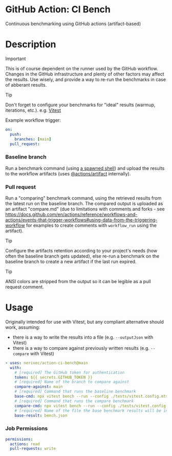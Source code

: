 # GitHub Action: CI Bench

Continuous benchmarking using GitHub actions (artifact-based)

# Description

> [!IMPORTANT]
> This is of course dependent on the runner used by the GitHub workflow. Changes in the GitHub infrastructure and plenty of other factors may affect the results. Use wisely, and provide a way to re-run the benchmarks in case of abberant results.

> [!TIP]
> Don't forget to configure your benchmarks for "ideal" results (warmup, iterations, etc.). e.g. [Vitest](https://vitest.dev/api/#bench)

Example workflow trigger:

```yaml
on:
  push:
    branches: [main]
  pull_request:
```

### Baseline branch

Run a benchmark command (using [a spawned shell](https://nodejs.org/api/child_process.html#child_processexeccommand-options-callback)) and upload the results to the workflow artifacts (uses [@actions/artifact](https://github.com/actions/toolkit/tree/main/packages/artifact) internally).

### Pull request

Run a "comparing" benchmark command, using the retrieved results from the latest run on the baseline branch. The compared output is uploaded as an artifact "compare.md" (due to limitations with comments and forks - see https://docs.github.com/en/actions/reference/workflows-and-actions/events-that-trigger-workflows#using-data-from-the-triggering-workflow for examples to create comments with `workflow_run` using the artifact).

> [!TIP]
> Configure the artifacts retention according to your project's needs (how often the baseline branch gets updated), else re-run a benchmark on the baseline branch to create a new artifact if the last run expired.

> [!TIP]
> ANSI colors are stripped from the output so it can be legible as a pull request comment.

# Usage

Originally intended for use with Vitest, but any compliant alternative should work, assuming:
- there is a way to write the results into a file (e.g. `--outputJson` with Vitest)
- there is a way to compare against previously written results (e.g. `--compare` with Vitest)

```yaml
- uses: nerivec/action-ci-bench@main
  with:
    # [required] The GitHub token for authentication
    token: ${{ secrets.GITHUB_TOKEN }}
    # [required] Name of the branch to compare against
    compare-against: main
    # [required] Command that runs the baseline benchmark
    base-cmd: npx vitest bench --run --config ./tests/vitest.config.mts --outputJson bench.json
    # [required] Command that runs the compare benchmark
    compare-cmd: npx vitest bench --run --config ./tests/vitest.config.mts --compare bench.json
    # [required] Name of the file the base benchmark results will be in (should match that of `*-cmd`)
    base-result: bench.json
```

### Job Permissions

```yaml
permissions:
  actions: read
  pull-requests: write
```
